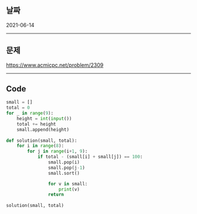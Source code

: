 ## 날짜
2021-06-14

---



## 문제
https://www.acmicpc.net/problem/2309

---



## Code
```python
small = []
total = 0
for _ in range(9):
    height = int(input())
    total += height
    small.append(height)
    
def solution(small, total):
    for i in range(8):
        for j in range(i+1, 9):
            if total - (small[i] + small[j]) == 100:
                small.pop(i)
                small.pop(j-1)
                small.sort()

                for v in small:
                    print(v)
                return
            
solution(small, total)
```